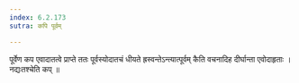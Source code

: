 ```yaml
---
index: 6.2.173
sutra: कपि पूर्वम्

---
```

  पूर्वेण कप एवादातत्वे प्राप्ते ततः पूर्वस्योदातचं धीयते ह्रस्वन्तेऽन्त्यात्पूर्वम् कैति वचनादिह दीर्घान्ता एवोदाहृताः । नद्यःतश्चेति कप् ॥